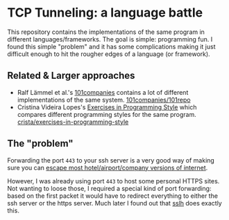 # TCP Tunneling: a language battle

This repository contains the implementations of the same program in different languages/frameworks. The goal is simple: programming fun. I found this simple "problem" and it has some complications making it just difficult enough to hit the rougher edges of a language (or framework).

## Related & Larger approaches

- Ralf Lämmel et al.'s [101companies](http://101companies.org/) contains a lot of different implementations of the same system. [101companies/101repo](https://github.com/101companies/101repo)
- Cristina Videira Lopes's [Exercises in Programming Style](http://www.amazon.co.uk/Exercises-Programming-Style-Cristina-Videira/dp/1482227371%3FSubscriptionId%3DAKIAILSHYYTFIVPWUY6Q%26tag%3Dduc08-21%26linkCode%3Dxm2%26camp%3D2025%26creative%3D165953%26creativeASIN%3D1482227371) which compares different programming styles for the same program. [crista/exercises-in-programming-style](https://github.com/crista/exercises-in-programming-style)

## The "problem"
Forwarding the port `443` to your ssh server is a very good way of making sure you can [escape most hotel/airport/company versions of internet](http://www.reddit.com/r/linux/comments/1aok5j/does_everyone_use_ssh_over_port_443_to_bypass/).

However, I was already using port `443` to host some personal HTTPS sites.
Not wanting to loose those, I required a special kind of port forwarding: based on the first packet it would have to redirect everything to either the ssh server or the https server. Much later I found out that [sslh](http://www.rutschle.net/tech/sslh.shtml) does exactly this.

